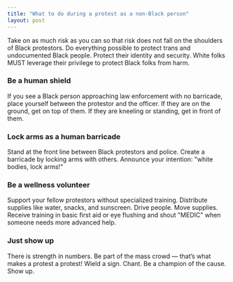 ```yaml
---
title: "What to do during a protest as a non-Black person"
layout: post
---
```


Take on as much risk as you can so that risk does not fall on the shoulders of Black protestors. Do everything possible to protect trans and undocumented Black people. Protect their identity and security. White folks MUST leverage their privilege to protect Black folks from harm.

### Be a human shield 
If you see a Black person approaching law enforcement with no barricade, place yourself between the protestor and the officer. If they are on the ground, get on top of them. If they are kneeling or standing, get in front of them.

### Lock arms as a human barricade
Stand at the front line between Black protestors and police. Create a barricade by locking arms with others. Announce your intention: "white bodies, lock arms!"

### Be a wellness volunteer
Support your fellow protestors without specialized training. Distribute supplies like water, snacks, and sunscreen. Drive people. Move supplies. Receive training in basic first aid or eye flushing and shout "MEDIC" when someone needs more advanced help.

### Just show up
There is strength in numbers. Be part of the mass crowd — that’s what makes a protest a protest! Wield a sign. Chant. Be a champion of the cause. Show up.
